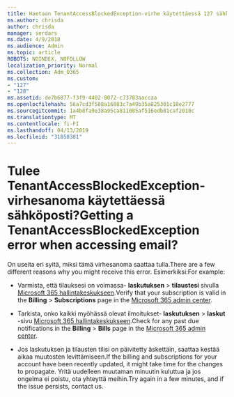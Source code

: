 ```yaml
---
title: Haetaan TenantAccessBlockedException-virhe käytettäessä 127 sähköposti?
ms.author: chrisda
author: chrisda
manager: serdars
ms.date: 4/9/2018
ms.audience: Admin
ms.topic: article
ROBOTS: NOINDEX, NOFOLLOW
localization_priority: Normal
ms.collection: Adm_O365
ms.custom:
- "127"
- "128"
ms.assetid: de7b6877-f3f9-4402-8072-c73783aaccaa
ms.openlocfilehash: 56a7cd3f588a16883c7a49b35a825301c10e2777
ms.sourcegitcommit: 1a4b8fa9e38a95ca811085af516edb81caf2018c
ms.translationtype: MT
ms.contentlocale: fi-FI
ms.lasthandoff: 04/13/2019
ms.locfileid: "31858381"
---
```

# <a name="getting-a-tenantaccessblockedexception-error-when-accessing-email"></a><span data-ttu-id="2275b-102">Tulee TenantAccessBlockedException-virhesanoma käytettäessä sähköposti?</span><span class="sxs-lookup"><span data-stu-id="2275b-102">Getting a TenantAccessBlockedException error when accessing email?</span></span>

<span data-ttu-id="2275b-103">On useita eri syitä, miksi tämä virhesanoma saattaa tulla.</span><span class="sxs-lookup"><span data-stu-id="2275b-103">There are a few different reasons why you might receive this error.</span></span> <span data-ttu-id="2275b-104">Esimerkiksi:</span><span class="sxs-lookup"><span data-stu-id="2275b-104">For example:</span></span>

- <span data-ttu-id="2275b-105">Varmista, että tilauksesi on voimassa- **laskutuksen** \> **tilaustesi** sivulla [Microsoft 365 hallintakeskukseen](https://portal.office.com/adminportal/home#/subscriptions).</span><span class="sxs-lookup"><span data-stu-id="2275b-105">Verify that your subscription is valid in the **Billing** \> **Subscriptions** page in the [Microsoft 365 admin center](https://portal.office.com/adminportal/home#/subscriptions).</span></span>

- <span data-ttu-id="2275b-106">Tarkista, onko kaikki myöhässä olevat ilmoitukset- **laskutuksen** \> **laskut** -sivu [Microsoft 365 hallintakeskukseen](https://portal.office.com/adminportal/home#/billoverview).</span><span class="sxs-lookup"><span data-stu-id="2275b-106">Check for any past due notifications in the **Billing** \> **Bills** page in the [Microsoft 365 admin center](https://portal.office.com/adminportal/home#/billoverview).</span></span>

- <span data-ttu-id="2275b-107">Jos laskutuksen ja tilausten tilisi on päivitetty äskettäin, saattaa kestää aikaa muutosten levittämiseen.</span><span class="sxs-lookup"><span data-stu-id="2275b-107">If the billing and subscriptions for your account have been recently updated, it might take time for the changes to propagate.</span></span> <span data-ttu-id="2275b-108">Yritä uudelleen muutaman minuutin kuluttua ja jos ongelma ei poistu, ota yhteyttä meihin.</span><span class="sxs-lookup"><span data-stu-id="2275b-108">Try again in a few minutes, and if the issue persists, contact us.</span></span>
